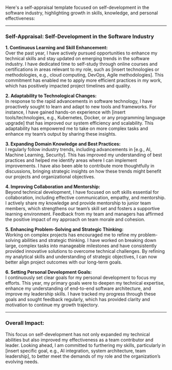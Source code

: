 Here's a self-appraisal template focused on self-development in the software industry, highlighting growth in skills, knowledge, and personal effectiveness:

---

### Self-Appraisal: Self-Development in the Software Industry

**1. Continuous Learning and Skill Enhancement:**  
Over the past year, I have actively pursued opportunities to enhance my technical skills and stay updated on emerging trends in the software industry. I have dedicated time to self-study through online courses and certifications in areas relevant to my role, such as [insert technologies or methodologies, e.g., cloud computing, DevOps, Agile methodologies]. This commitment has enabled me to apply more efficient practices in my work, which has positively impacted project timelines and quality.

**2. Adaptability to Technological Changes:**  
In response to the rapid advancements in software technology, I have proactively sought to learn and adapt to new tools and frameworks. For instance, I have gained hands-on experience with [insert tools/technologies, e.g., Kubernetes, Docker, or any programming language upgrade] that has improved our system efficiency and scalability. This adaptability has empowered me to take on more complex tasks and enhance my team’s output by sharing these insights.

**3. Expanding Domain Knowledge and Best Practices:**  
I regularly follow industry trends, including advancements in [e.g., AI, Machine Learning, Security]. This has improved my understanding of best practices and helped me identify areas where I can implement improvements. I have also been able to contribute more thoughtfully in discussions, bringing strategic insights on how these trends might benefit our projects and organizational objectives.

**4. Improving Collaboration and Mentorship:**  
Beyond technical development, I have focused on soft skills essential for collaboration, including effective communication, empathy, and mentorship. I actively share my knowledge and provide mentorship to junior team members, which strengthens our team’s skill set and fosters a supportive learning environment. Feedback from my team and managers has affirmed the positive impact of my approach on team morale and cohesion.

**5. Enhancing Problem-Solving and Strategic Thinking:**  
Working on complex projects has encouraged me to refine my problem-solving abilities and strategic thinking. I have worked on breaking down large, complex tasks into manageable milestones and have consistently provided innovative solutions to overcome technical challenges. By refining my analytical skills and understanding of strategic objectives, I can now better align project outcomes with our long-term goals.

**6. Setting Personal Development Goals:**  
I continuously set clear goals for my personal development to focus my efforts. This year, my primary goals were to deepen my technical expertise, enhance my understanding of end-to-end software architecture, and improve my leadership skills. I have tracked my progress through these goals and sought feedback regularly, which has provided clarity and motivation to continue my growth trajectory.

---

### Overall Impact:
This focus on self-development has not only expanded my technical abilities but also improved my effectiveness as a team contributor and leader. Looking ahead, I am committed to furthering my skills, particularly in [insert specific goal, e.g., AI integration, system architecture, team leadership], to better meet the demands of my role and the organization’s evolving needs.
